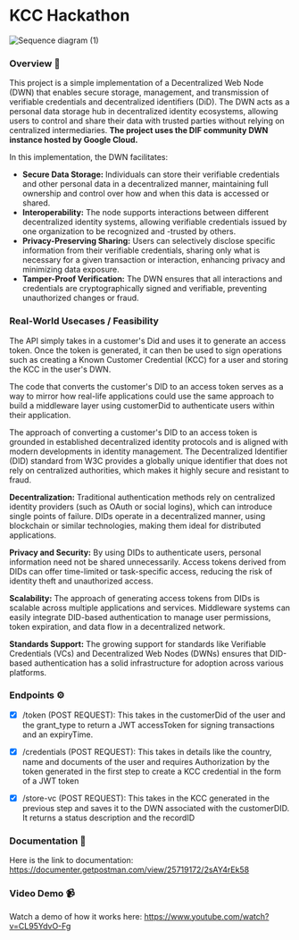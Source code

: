 # KCC Hackathon

![Sequence diagram (1)](https://github.com/user-attachments/assets/eeade685-2fd3-4a5f-b831-896a25c077d8)


### Overview 🌳
This project is a simple implementation of a Decentralized Web Node (DWN) that enables secure storage, management, and transmission of verifiable credentials and decentralized identifiers (DiD). The DWN acts as a personal data storage hub in decentralized identity ecosystems, allowing users to control and share their data with trusted parties without relying on centralized intermediaries. **The project uses the DIF community DWN instance hosted by Google Cloud.**

In this implementation, the DWN facilitates:

- **Secure Data Storage:** Individuals can store their verifiable credentials and other personal data in a decentralized manner, maintaining full ownership and control over how and when this data is accessed or shared.
- **Interoperability:** The node supports interactions between different decentralized identity systems, allowing verifiable credentials issued by one organization to be recognized and -trusted by others.
- **Privacy-Preserving Sharing:** Users can selectively disclose specific information from their verifiable credentials, sharing only what is necessary for a given transaction or interaction, enhancing privacy and minimizing data exposure.
- **Tamper-Proof Verification:** The DWN ensures that all interactions and credentials are cryptographically signed and verifiable, preventing unauthorized changes or fraud.


### Real-World Usecases / Feasibility
The API simply takes in a customer's Did and uses it to generate an access token. Once the token is generated, it can then be used to sign operations such as creating a Known Customer Credential (KCC) for a user and storing the KCC in the user's DWN. 

The code that converts the customer's DID to an access token serves as a way to mirror how real-life applications could use the same approach to build a middleware layer using customerDid to authenticate users within their application. 

The approach of converting a customer's DID to an access token is grounded in established decentralized identity protocols and is aligned with modern developments in identity management. The Decentralized Identifier (DID) standard from W3C provides a globally unique identifier that does not rely on centralized authorities, which makes it highly secure and resistant to fraud.

**Decentralization:** Traditional authentication methods rely on centralized identity providers (such as OAuth or social logins), which can introduce single points of failure. DIDs operate in a decentralized manner, using blockchain or similar technologies, making them ideal for distributed applications.

**Privacy and Security:** By using DIDs to authenticate users, personal information need not be shared unnecessarily. Access tokens derived from DIDs can offer time-limited or task-specific access, reducing the risk of identity theft and unauthorized access.

**Scalability:** The approach of generating access tokens from DIDs is scalable across multiple applications and services. Middleware systems can easily integrate DID-based authentication to manage user permissions, token expiration, and data flow in a decentralized network.

**Standards Support:** The growing support for standards like Verifiable Credentials (VCs) and Decentralized Web Nodes (DWNs) ensures that DID-based authentication has a solid infrastructure for adoption across various platforms.

### Endpoints ⚙️

- [x] /token (POST REQUEST): This takes in the customerDid of the user and the grant_type to return a JWT accessToken for signing transactions and an expiryTime.
      
- [x] /credentials (POST REQUEST): This takes in details like the country, name and documents of the user and requires Authorization by the token generated in the first step to create a KCC credential in the form of a JWT token

- [x] /store-vc (POST REQUEST): This takes in the KCC generated in the previous step and saves it to the DWN associated with the customerDID. It returns a status description and the recordID



### Documentation 📃
Here is the link to documentation: https://documenter.getpostman.com/view/25719172/2sAY4rEk58


### Video Demo 📹
Watch a demo of how it works here: https://www.youtube.com/watch?v=CL95YdvO-Fg
